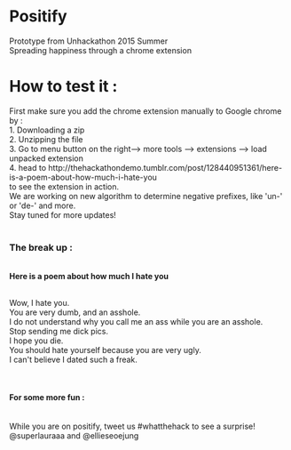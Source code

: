 # Positify
Prototype from Unhackathon 2015 Summer
<br>
Spreading happiness through a chrome extension
<br>
<h1> How to test it : </h1>
<body> First make sure you add the chrome extension manually to Google chrome by :
<br> 1. Downloading a zip
<br> 2. Unzipping the file
<br> 3. Go to menu button on the right-->  more tools --> extensions --> load unpacked extension
<br> 4. head to http://thehackathondemo.tumblr.com/post/128440951361/here-is-a-poem-about-how-much-i-hate-you
<br>     to see the extension in action. 
<br>
We are working on new algorithm to determine negative prefixes, like 'un-' or 'de-' and more. 
<br>
Stay tuned for more updates!
<br>
<br>

<h3>The break up : </h3>
<br><b>Here is a poem about how much I hate you</b>
<p>
<br>Wow, I hate you. 
<br>You are very dumb, and an asshole. 
<br>I do not understand why you call me an ass while you are an asshole. 
<br>Stop sending me dick pics. 
<br>I hope you die. 
<br>You should hate yourself because you are very ugly. 
<br>I can't believe I dated such a freak.
<br>
</p>
<br>
<h4>For some more fun : </h4>
<br> While you are on positify, tweet us #whatthehack to see a surprise! @superlauraaa and @ellieseoejung
</body>
